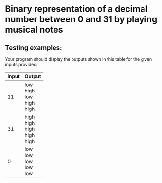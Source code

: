 # Binary representation of a decimal number between 0 and 31 by playing musical notes

## Testing examples:

Your program should display the outputs shown in this table for the given inputs provided:

| Input | Output                                                       |
| ----- | ------------------------------------------------------------ |
| 11    | low<br>high<br>low<br>high<br>high   |
| 31    | high<br>high<br>high<br>high<br>high |
| 0     | low<br>low<br>low<br>low<br>low      |
